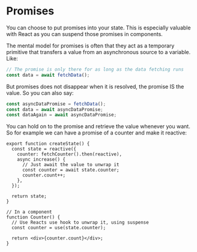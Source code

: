 # Promises

You can choose to put promises into your state. This is especially valuable with React as you can suspend those promises in components.

The mental model for promises is often that they act as a temporary primitive that transfers a value from an asynchronous source to a variable. Like:

```ts
// The promise is only there for as long as the data fetching runs
const data = await fetchData();
```

But promises does not disappear when it is resolved, the promise IS the value. So you can also say:

```ts
const asyncDataPromise = fetchData();
const data = await asyncDataPromise;
const dataAgain = await asyncDataPromise;
```

You can hold on to the promise and retrieve the value whenever you want. So for example we can have a promise of a counter and make it reactive:

```tsx
export function createState() {
  const state = reactive({
    counter: fetchCounter().then(reactive),
    async increase() {
      // Just await the value to unwrap it
      const counter = await state.counter;
      counter.count++;
    },
  });

  return state;
}

// In a component
function Counter() {
  // Use Reacts use hook to unwrap it, using suspense
  const counter = use(state.counter);

  return <div>{counter.count}</div>;
}
```
